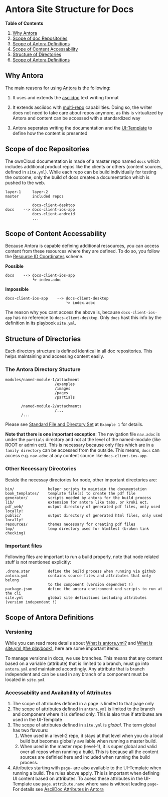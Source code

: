 # Antora Site Structure for Docs
[link-asciidoc]: https://docs.asciidoctor.org/asciidoc/latest/
[link-antora]: https://antora.org
[link-playbook]: https://docs.antora.org/antora/latest/playbook/
[link-ui]: https://docs.antora.org/antora-ui-default/
[link-resource-id]: https://docs.antora.org/antora/latest/page/resource-id-coordinates/
[link-standard-directories]: https://docs.antora.org/antora/latest/standard-directories/
[link-antora-yml]: https://docs.antora.org/antora/latest/component-version-descriptor/
[link-site-yml]: https://docs.antora.org/antora/latest/playbook/#whats-an-antora-playbook
[custom-attrib-link]: https://docs.antora.org/antora/latest/page/attributes/#custom-attributes

**Table of Contents**
1. [Why Antora](#why-antora)
2. [Scope of doc Repositories](#scope-of-doc-repositories)
3. [Scope of Antora Definitions](#scope-of-antora-definitions)
4. [Scope of Content Accessability](#scope-of-content-accessability)
5. [Structure of Directories](#structure-of-directories)
6. [Scope of Antora Definitions](#scope-of-antora-definitions)

## Why Antora

The main reasons for using [Antora][link-antora] is the following:

1. It uses and extends the [asciidoc][link-asciidoc] text writing format

2. It extends asciidoc with [multi-repo][link-playbook] capabilities. Doing so, the writer does not need to take care about repos anymore, as this is virtualized by Antora and content can be accessed with a standardized way

3. Antora seperates writing the documentation and the [UI-Template][link-ui] to define how the content is presented

## Scope of doc Repositories

The ownCloud documentation is made of a master repo named `docs` which includes additional product repos like the clients or others (content sources, defined in `site.yml`). While each repo can be build individually for testing the outcome, only the build of docs creates a documentation which is pushed to the web.

```
layer-1     layer-2
master      included repos

            docs-client-desktop
docs    --> docs-client-ios-app 
            docs-client-android
            ...

```

## Scope of Content Accessability

Because Antora is capable defining additional ressources, you can access content from these resources where they are defined. To do so, you follow the [Resource ID Coordinates][link-resource-id] scheme.

**Possible**
```
docs    --> docs-client-ios-app
            └> index.adoc
```
**Impossible**
```
docs-client-ios-app    --> docs-client-desktop
                           └> index.adoc
```
The reason why you cant access the above is, because `docs-client-ios-app` has no reference to `docs-client-desktop`. Only `docs` hast this info by the definition in its playbook `site.yml`.



## Structure of Directories

Each directory structure is defined identical in all doc repositories. This helps maintaining and accessing content easily.

### The Antora Directory Stucture

```
modules/named-module-1/attachment
                      /examples
                      /images
                      /pages
                      /partials

       /named-module-2/attachments
                      /...
       /...
```

Please see [Standard File and Directory Set][link-standard-directories] at `Example 1` for details.

**Note that there is one important exception**:
The navigation file `nav.adoc` is under the `partials` directory and not at the level of the named-module (like ROOT or admin ect). This is necessary because only files which are in a `family directory` can be accessed from the outside. This means, `docs` can access e.g. `nav.adoc` at any content source like `docs-client-ios-app`.

### Other Necessary Directories

Beside the necessay directories for node, other important directories are:
```
bin/               helper scripts to maintain the documentation
book_templates/    template file(s) to create the pdf file
generator/         scripts needed by antora for the build process
lib/               extension for antora like tabs, or kroki ect.
pdf_web/           output directory of generated pdf files, only used locally!
public/            output directory of generated html files, only used locally!
resources/         themes necessary for creating pdf files
tmp/               temp directory used for htmltest (broken link checking)
```
### Important files

Following files are important to run a build properly, note that node related stuff is not mentioned explicitly:

```
.drone.star        define the build process when running via github
antora.yml         contains source files and attributes that only belong
                   to the component (version dependent !)
package.json       define the antora environment und scripts to run at the cli
site.yml           global site definitions including attributes (version independent !)

```

## Scope of Antora Definitions

### Versioning

While you can read more details about [What is antora.yml?][link-antora-yml] and [What is site.yml (the playbook)][link-site-yml], here are some important items:

To manage versions in docs, we use branches. This means that any content based on a variable (attribute) that is limited to a branch, must go into `antora.yml` and maintained accordingly. Any attribute that is branch independent and can be used in any branch of a component must be located in `site.yml`

### Accessability and Availability of Attributes 

1. The scope of attributes defined in a page is limited to that page only
2. The scope of attributes defined in `antora.yml` is limited to the branch and component where it is defined only. This is also true if attributes are used in the UI-Template
3. The scope of attributes defined in `site.yml` is _global_. The term global has two flavours:
    1. When used in a level-2 repo, it stays at that level when you do a local build but becomes globally available when running a master build.
    2. When used in the master repo (level-1), it is super global and valid over all repos when running a build. This is because all the content sources are definied here and included when running the build process.
4. Attributes starting with `page-` are also available to the UI-Template when running a build. The rules above apply. This is important when defining UI content based on attributes. To acess these attributes in the UI-Template use `page.attribute.name` where `name` is without leading `page-` For details see [AsciiDoc Attributes in Antora][custom-attrib-link]
